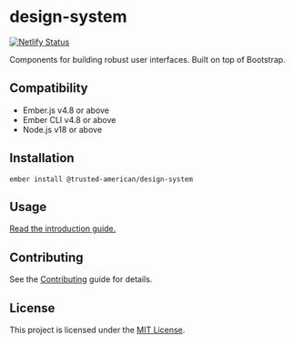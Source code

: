 # design-system

[![Netlify Status](https://api.netlify.com/api/v1/badges/31622054-f4d9-43c4-bce5-a45f37faf48b/deploy-status)](https://app.netlify.com/sites/taia-design-system/deploys)

Components for building robust user interfaces. Built on top of Bootstrap.

## Compatibility

- Ember.js v4.8 or above
- Ember CLI v4.8 or above
- Node.js v18 or above

## Installation

```
ember install @trusted-american/design-system
```

## Usage

[Read the introduction guide.](https://taia-design-system.netlify.app/guides/introduction)

## Contributing

See the [Contributing](CONTRIBUTING.md) guide for details.

## License

This project is licensed under the [MIT License](LICENSE.md).
